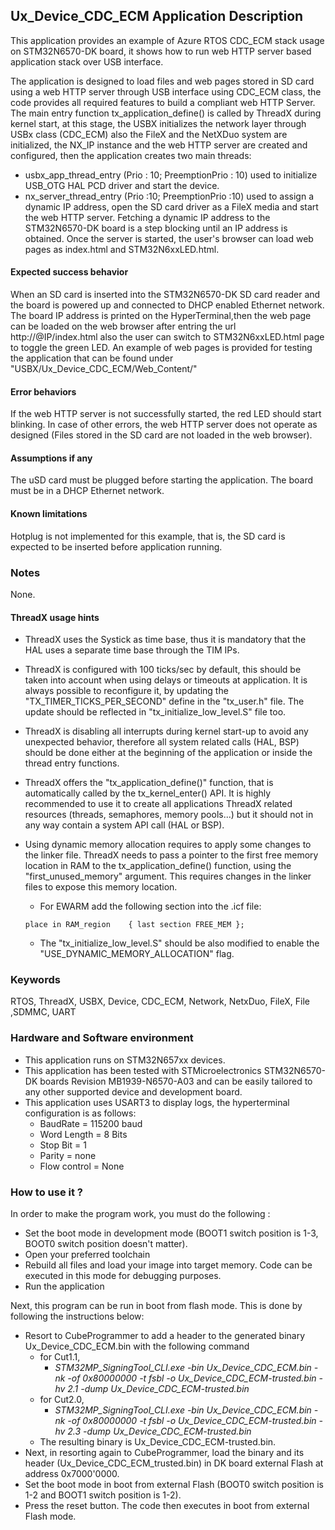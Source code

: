 
## <b>Ux_Device_CDC_ECM Application Description</b>

This application provides an example of Azure RTOS CDC_ECM stack usage on STM32N6570-DK board, it shows how to run web HTTP server based application stack
over USB interface. 

The application is designed to load files and web pages stored in SD card using a web HTTP server through USB interface using CDC_ECM
class, the code provides all required features to build a compliant web HTTP Server. The main entry function tx_application_define() is called by ThreadX during
kernel start, at this stage, the USBX initializes the network layer through USBx class (CDC_ECM) also the FileX and the NetXDuo system are initialized,
the NX_IP instance and the web HTTP server are created and configured, then the application creates two main threads:

  - usbx_app_thread_entry (Prio : 10; PreemptionPrio : 10) used to initialize USB_OTG HAL PCD driver and start the device.
  - nx_server_thread_entry (Prio :10; PreemptionPrio :10) used to assign a dynamic IP address, open the SD card driver as a FileX media and start the web HTTP server.
Fetching a dynamic IP address to the STM32N6570-DK board is a step blocking until an IP address is obtained.
Once the server is started, the user's browser can load web pages as index.html and STM32N6xxLED.html.

#### <b>Expected success behavior</b>

When an SD card is inserted into the STM32N6570-DK SD card reader and the board is powered up and connected to DHCP enabled Ethernet network.
The board IP address is printed on the HyperTerminal,then the web page can be loaded on the web browser after entring the url http://@IP/index.html also the user can switch to STM32N6xxLED.html page to toggle the green LED.
An example of web pages is provided for testing the application that can be found under "USBX/Ux_Device_CDC_ECM/Web_Content/"

#### <b>Error behaviors</b>

If the web HTTP server is not successfully started, the red LED should start blinking.
In case of other errors, the web HTTP server does not operate as designed (Files stored in the SD card are not loaded in the web browser).

#### <b>Assumptions if any</b>

The uSD card must be plugged before starting the application.
The board must be in a DHCP Ethernet network.

#### <b>Known limitations</b>

Hotplug is not implemented for this example, that is, the SD card is expected to be inserted before application running.

### <b>Notes</b>

None.

#### <b>ThreadX usage hints</b>

 - ThreadX uses the Systick as time base, thus it is mandatory that the HAL uses a separate time base through the TIM IPs.
 - ThreadX is configured with 100 ticks/sec by default, this should be taken into account when using delays or timeouts at application. It is always possible to reconfigure it, by updating the "TX_TIMER_TICKS_PER_SECOND" define in the "tx_user.h" file. The update should be reflected in "tx_initialize_low_level.S" file too.
 - ThreadX is disabling all interrupts during kernel start-up to avoid any unexpected behavior, therefore all system related calls (HAL, BSP) should be done either at the beginning of the application or inside the thread entry functions.
 - ThreadX offers the "tx_application_define()" function, that is automatically called by the tx_kernel_enter() API.
   It is highly recommended to use it to create all applications ThreadX related resources (threads, semaphores, memory pools...)  but it should not in any way contain a system API call (HAL or BSP).
 - Using dynamic memory allocation requires to apply some changes to the linker file.
   ThreadX needs to pass a pointer to the first free memory location in RAM to the tx_application_define() function,
   using the "first_unused_memory" argument.
   This requires changes in the linker files to expose this memory location.
    + For EWARM add the following section into the .icf file:
     ```
     place in RAM_region    { last section FREE_MEM };
     ```

    + The "tx_initialize_low_level.S" should be also modified to enable the "USE_DYNAMIC_MEMORY_ALLOCATION" flag.

### <b>Keywords</b>

RTOS, ThreadX, USBX, Device, CDC_ECM, Network, NetxDuo, FileX, File ,SDMMC, UART

### <b>Hardware and Software environment</b>

  - This application runs on STM32N657xx devices.
  - This application has been tested with STMicroelectronics STM32N6570-DK boards Revision MB1939-N6570-A03 and can be easily tailored to any other supported device and development board.
  - This application uses USART3 to display logs, the hyperterminal configuration is as follows:
      - BaudRate = 115200 baud
      - Word Length = 8 Bits
      - Stop Bit = 1
      - Parity = none
      - Flow control = None

### <b>How to use it ?</b>

In order to make the program work, you must do the following :

  - Set the boot mode in development mode (BOOT1 switch position is 1-3, BOOT0 switch position doesn't matter).
  - Open your preferred toolchain
  - Rebuild all files and load your image into target memory. Code can be executed in this mode for debugging purposes.
  - Run the application

 Next, this program can be run in boot from flash mode. This is done by following the instructions below:

 - Resort to CubeProgrammer to add a header to the generated binary Ux_Device_CDC_ECM.bin with the following command
   - for Cut1.1,
     - *STM32MP_SigningTool_CLI.exe -bin Ux_Device_CDC_ECM.bin -nk -of 0x80000000 -t fsbl -o Ux_Device_CDC_ECM-trusted.bin -hv 2.1 -dump Ux_Device_CDC_ECM-trusted.bin*
   - for Cut2.0, 
      - *STM32MP_SigningTool_CLI.exe -bin Ux_Device_CDC_ECM.bin -nk -of 0x80000000 -t fsbl -o Ux_Device_CDC_ECM-trusted.bin -hv 2.3 -dump Ux_Device_CDC_ECM-trusted.bin*
   - The resulting binary is Ux_Device_CDC_ECM-trusted.bin.          
 - Next, in resorting again to CubeProgrammer, load the binary and its header (Ux_Device_CDC_ECM_trusted.bin) in DK board external Flash at address 0x7000'0000.
 - Set the boot mode in boot from external Flash (BOOT0 switch position is 1-2 and BOOT1 switch position is 1-2).
 - Press the reset button. The code then executes in boot from external Flash mode.
